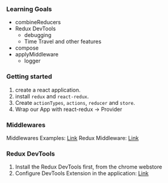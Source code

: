 ### Learning Goals

- combineReducers
- Redux DevTools
  - debugging
  - Time Travel and other features
- compose
- applyMiddleware
  - logger

### Getting started

1. create a react application.
2. install `redux` and `react-redux`.
3. Create `actionTypes`, `actions`, `reducer` and `store`.
4. Wrap our App with react-redux -> Provider

### Middlewares

Middlewares Examples: [Link](https://awesomeopensource.com/projects/redux-middleware)
Redux Middleware: [Link](https://redux.js.org/understanding/history-and-design/middleware)

### Redux DevTools

1.  Install the Redux DevTools first, from the chrome webstore
2.  Configure DevTools Extension in the application: [Link](https://github.com/reduxjs/redux-devtools/tree/main/extension#installation)
